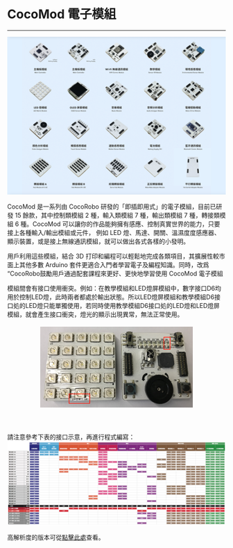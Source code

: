 # CocoMod 電子模組

---

![](../media/about-cocomod.png)

CocoMod 是一系列由 CocoRobo 研發的「即插即用式」的電子模組，目前已研發 15 餘款，其中控制類模組 2 種，輸入類模組 7 種，輸出類模組 7 種，轉接類模組 6 種。CocoMod 可以讓你的作品能夠擁有感應、控制真實世界的能力，只要接上各種輸入/輸出模組或元件， 例如 LED 燈、馬達、開關、溫濕度度感應器、顯示裝置，或是接上無線通訊模組，就可以做出各式各樣的小發明。

用戶利用這些模組，結合 3D 打印和編程可以輕鬆地完成各類項目，其擴展性較市面上其他多數 Arduino 套件更適合入門者學習電子及編程知識。同時，改爲 “CocoRobo鼓勵用戶通過配套課程來更好、更快地學習使用 CocoMod 電子模組

模組間會有接口使用衝突。例如：在教學模組和LED燈屏模組中，數字接口D6均用於控制LED燈，此時兩者都處於輸出狀態。所以LED燈屏模組和教學模組D6接口処的LED燈只能單獨使用，若同時使用教學模組D6接口処的LED燈和LED燈屏模組，就會產生接口衝突，燈光的顯示出現異常，無法正常使用。

<div style="padding: 5px 0 40px 0;text-align: center;"><img src="../media/serial_exam.png" width="70%" /></div>

請注意參考下表的接口示意，再進行程式編寫：
![](../media/cocorobo-modules-pinout-map_v2.jpg)

高解析度的版本可從[點擊此處](http://cocorobo.hk/downloads/cocorobo-modules-pinout-map_v2.pdf)查看。
